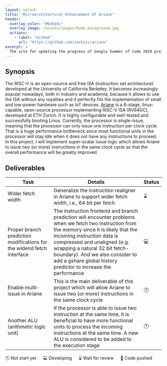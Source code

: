 ```yaml
--- 
layout: splash
title: "Microarchitectural Enhancement Of Ariane"
header:
  overlay_color: "#5e616c"
  overlay_image: /assets/images/home_background.jpg
  actions:
    - label: "GitHub"
      url: "https://github.com/zachzzc/ariane"
excerpt: >
  The site for updating the progress of Google Summer of Code 2019 project. <br />
---
```


## Synopsis
The RISC-V is an open-source and free ISA (instruction set architecture) developed at the University of California Berkeley. It becomes increasingly popular nowadays, both in industry and academia, because it allows to use the ISA without any royalties and it perfectly fits the implementation of small and low-power hardware such as IoT devices. [Ariane](https://github.com/pulp-platform/ariane) is a 6-stage, linux-capable, open-source processor implementing RISC-V ISA (RV64GC), developed at ETH Zurich. It is highly configurable and well-tested and successfully booting Linux. Currently, the processor is single-issue, meaning that the processor can only issue one instruction per clock cycle. That is a huge performance bottleneck since most functional units in the processor will stay idle when it does not have any instructions to proceed. In this project, I will implement super-scalar issue logic which allows Ariane to issue two (or more) instructions in the same clock cycle so that the overall performance will be greatly improved

## Deliverables

| Task          | Details       | Status        |
| ------------- | ------------- | ------------- |
| Wider fetch width | Generalize the instruction realigner in Ariane to support wider fetch width, i.e., 64 bit per fetch | :hourglass: |
| Proper branch prediction modifications for the widend fetch interface | The instruction frontend and branch prediction will encounter problems when we fetch two instruction from the memory since it is likely that the incoming instruction data is compressed and unaligned (e.g. wrapping a natural 32 bit fetch-boundary). And we also consider to add a gshare global history predictor to increase the performance | :computer: |
| Enable multi-issue in Ariane | This is the main deliverable of this project which will allow Ariane to issue two (or more) instructions in the same clock cycle | :clock1: |
| Another ALU (arithmetic logic unit) | If the processor is able to issue two instruction at the same time, it is beneficial to have more functional units to process the incoming instructions at the same time. A new ALU is considered to be added to the execution stage | :clock1: |

:clock1: Not start yet &emsp; :computer: Developing &emsp; :hourglass: Wait for review &emsp; :pushpin: Code pushed